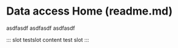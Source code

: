 # Data access Home (readme.md)
asdfasdf
asdfasdf
asdfasdf

::: slot testslot
content test slot
:::


<Content slot-key="footer"/>
<Content slot-key="testslot"/>

<ComponentFooter />
